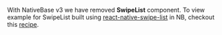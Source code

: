 With NativeBase v3 we have removed **SwipeList** component. To view example for SwipeList built using [react-native-swipe-list](https://www.npmjs.com/package/react-native-swipe-list-view) in NB, checkout this [recipe](/building-swipe-list).
